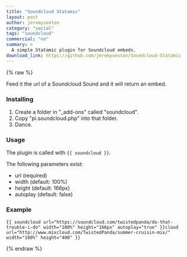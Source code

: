 ```yaml
---
title: "Soundcloud Statamic"
layout: post
author: jeremysexton
category: "social"
tags: "soundcloud"
commercial: "no"
summary: >
  A simple Statamic plugin for Soundcloud embeds.
download_link: https://github.com/jeremysexton/Soundcloud-Statamic
---
```


{% raw %}

Feed it the url of a Soundcloud Sound and it will return an embed.

### Installing

1. Create a folder in "_add-ons" called "soundcloud".
2. Copy "pi.soundcloud.php" into that folder.
3. Dance.

### Usage

The plugin is called with `{{ soundcloud }}`.

The following parameters exist:

- url (required)
- width (default: 100%)
- height (default: 166px)
- autoplay (default: false)

### Example

```
{{ soundcloud url="https://soundcloud.com/twistedpanda/do-that-trouble-i-do" width="100%" height="166px" autoplay="true" }}cloud url="http://www.mixcloud.com/TwistedPanda/summer-cruisin-mix/" width="100%" height="400" }}
```

{% endraw %}
